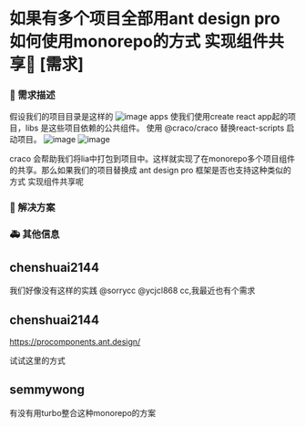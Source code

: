 # 如果有多个项目全部用ant design pro 如何使用monorepo的方式 实现组件共享👑 [需求]

### 🥰 需求描述

假设我们的项目目录是这样的
![image](https://user-images.githubusercontent.com/19420622/102587608-1eca7400-4147-11eb-8601-029c66a3a55a.png)
apps 使我们使用create react app起的项目，libs 是这些项目依赖的公共组件。
使用 @craco/craco 替换react-scripts 启动项目。
![image](https://user-images.githubusercontent.com/19420622/102588058-c8aa0080-4147-11eb-80d4-3d0c3ceea644.png)
![image](https://user-images.githubusercontent.com/19420622/102588152-f0996400-4147-11eb-8eb0-a1249cc30283.png)

craco 会帮助我们将lia中打包到项目中。这样就实现了在monorepo多个项目组件的共享。那么如果我们的项目替换成 ant design pro 框架是否也支持这种类似的方式 实现组件共享呢

### 🧐 解决方案

<!--
如果你有解决方案，在这里清晰地阐述
-->

### 🚑 其他信息

<!--
如截图等其他信息可以贴在这里
-->

## chenshuai2144

我们好像没有这样的实践 @sorrycc @ycjcl868 cc,我最近也有个需求

## chenshuai2144

https://procomponents.ant.design/

试试这里的方式

## semmywong

有没有用turbo整合这种monorepo的方案
